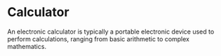 # Calculator
An electronic calculator is typically a portable electronic device used to perform calculations, ranging from basic arithmetic to complex mathematics.
